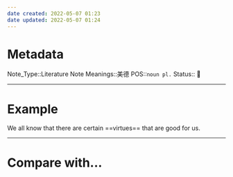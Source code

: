 ```yaml
---
date created: 2022-05-07 01:23
date updated: 2022-05-07 01:24
---
```


# Metadata

Note_Type::Literature Note
Meanings::美德
POS::`noun pl.`
Status:: 👶

---

# Example

We all know that there are certain ==virtues== that are good for us.

---

# Compare with...
